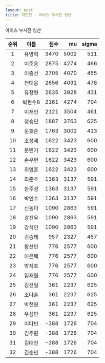 ```yaml
---
layout: post
title: 개인전 - 아이스 부서진 빙산
---
```


아이스 부서진 빙산

| 순위 | 이름 | 점수 | mu | sigma |
|:---:|:---:|---:|---:|---:|
| 1 | 유영혁 | 3470 | 5002 | 511 |
| 2 | 이준용 | 2875 | 4274 | 466 |
| 3 | 이중선 | 2705 | 4070 | 455 |
| 4 | 전대웅 | 2656 | 4091 | 478 |
| 5 | 유창현 | 2635 | 3928 | 431 |
| 6 | 박현수B | 2161 | 4274 | 704 |
| 7 | 이재인 | 2121 | 3504 | 461 |
| 8 | 정승민 | 1887 | 3763 | 625 |
| 9 | 문호준 | 1763 | 3002 | 413 |
| 10 | 조성제 | 1622 | 3423 | 600 |
| 11 | 문민기 | 1622 | 3423 | 600 |
| 12 | 손우현 | 1622 | 3423 | 600 |
| 13 | 최영훈 | 1622 | 3423 | 600 |
| 14 | 최준호 | 1363 | 3137 | 591 |
| 15 | 한주성 | 1363 | 3137 | 591 |
| 16 | 박인수 | 1363 | 3137 | 591 |
| 17 | 신동이 | 1090 | 2863 | 591 |
| 18 | 강진우 | 1090 | 2863 | 591 |
| 19 | 강석인 | 1090 | 2863 | 591 |
| 20 | 김승태 | 957 | 2327 | 457 |
| 21 | 황선민 | 776 | 2577 | 600 |
| 22 | 이은택 | 776 | 2577 | 600 |
| 23 | 박지호 | 776 | 2577 | 600 |
| 24 | 임재원 | 776 | 2577 | 600 |
| 25 | 김선일 | 361 | 2237 | 625 |
| 26 | 조다훈 | 361 | 2237 | 625 |
| 27 | 박천원 | 361 | 2237 | 625 |
| 28 | 우성민 | 361 | 2237 | 625 |
| 29 | 이다빈 | -388 | 1726 | 704 |
| 30 | 김주원 | -388 | 1726 | 704 |
| 31 | 김대진 | -388 | 1726 | 704 |
| 32 | 권순민 | -388 | 1726 | 704 |
